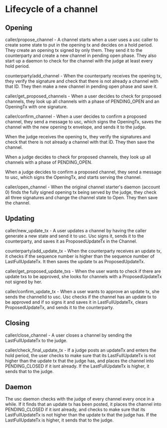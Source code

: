 # Lifecycle of a channel

## Opening

caller/propose_channel - A channel starts when a user uses a usc caller to create some state to put in the opening tx and decides on a hold period. They create an opening tx signed by only them. They send it to the counterparty and create a new channel in pending open phase. They also start up a daemon to check for the channel with the judge at least every hold period.

counterparty/add_channel - When the counterparty receives the opening tx, they verify the signature and check that there is not already a channel with that ID. They then make a new channel in pending open phase and save it.

caller/get_proposed_channels - When a user decides to check for proposed channels, they look up all channels with a phase of PENDING_OPEN and an OpeningTx with one signature.

caller/confirm_channel - When a user decides to confirm a proposed channel, they send a message to usc, which signs the OpeningTx, saves the channel with the new opening tx envelope, and sends it to the judge.

When the judge receives the opening tx, they verify the signatures and check that there is not already a channel with that ID. They then save the channel.

When a judge decides to check for proposed channels, they look up all channels with a phase of PENDING_OPEN.

When a judge decides to confirm a proposed channel, they send a message to usc, which signs the OpeningTx, and starts serving the channel.

caller/open_channel - When the original channel starter's daemon (account 0) finds the fully signed opening tx being served by the judge, they check all three signatures and change the channel state to Open. They then save the channel.


## Updating

caller/new_update_tx - A user updates a channel by having the caller generate a new state and send it to usc. Usc signs it, sends it to the counterparty, and saves it as ProposedUpdateTx in the Channel.

counterparty/add_update_tx - When the counterparty receives an update tx, it checks if the sequence number is higher than the sequence number of LastFullUpdateTx. It then saves the update tx as ProposedUpdateTx.

caller/get_proposed_update_txs - When the user wants to check if there are update txs to be approved, she looks for channels with a ProposedUpdateTx not signed by her.

caller/confirm_update_tx - When a user wants to approve an update tx, she sends the channelId to usc. Usc checks if the channel has an update tx to be approved and if so signs it and saves it in LastFullUpdateTx, clears ProposedUpdateTx, and sends it to the counterparty.


## Closing

caller/close_channel - A user closes a channel by sending the LastFullUpdateTx to the judge.

caller/check_final_update_tx - If a judge posts an updateTx and enters the hold period, the user checks to make sure that its LastFullUpdateTx is not higher than the update tx that the judge has, and places the channel into PENDING_CLOSED if it isnt already. If the LastFullUpdateTx is higher, it sends that to the judge.

## Daemon

The usc daemon checks with the judge of every channel every once in a while. If it finds that an update tx has been posted, it places the channel into PENDING_CLOSED if it isnt already, and checks to make sure that its LastFullUpdateTx is not higher than the update tx that the judge has. If the LastFullUpdateTx is higher, it sends that to the judge.
